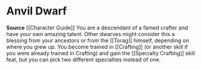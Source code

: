﻿---
id: '31'
name: Anvil Dwarf
rarity: Common
source: '[[DATABASE/source/Character Guide|Character Guide]]'
trait: null
type: Heritage

---
# Anvil Dwarf

**Source** [[Character Guide]] 
You are a descendant of a famed crafter and have your own amazing talent. Other dwarves might consider this a blessing from your ancestors or from the [[Torag]] himself, depending on where you grew up. You become trained in [[Crafting]] (or another skill if you were already trained in Crafting) and gain the [[Specialty Crafting]] skill feat, but you can pick two different specialties instead of one.